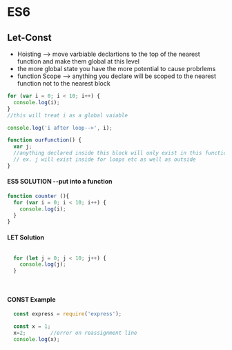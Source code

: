 ES6
===

## Let-Const 
- Hoisting --> move varbiable declartions to the top of the nearest function and make them global at this level
- the more global state you have the more potential to cause probrlems
- function Scope --> anything you declare will be scoped to the nearest function not to the nearest block

```javascript
for (var i = 0; i < 10; i++) {
  console.log(i);
}
//this will treat i as a global vaiable

console.log('i after loop-->', i);

function ourFunction() {
  var j;
  //anything declared inside this block will only exist in this function
  // ex. j will exist inside for loops etc as well as outside
}
```


#### ES5 SOLUTION --put into a function
```javascript
function counter (){
  for (var i = 0; i < 10; i++) {
    console.log(i);
  }
}
```
#### LET Solution
```javascript

  for (let j = 0; j < 10; j++) {
    console.log(j);
  }
  
  
```

#### CONST Example
```javascript
  const express = require('express');
```
```javascript
  const x = 1;
  x=2;        //error on reassignment line
  console.log(x);
  
  
```
